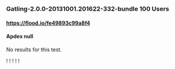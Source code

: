 
### Gatling-2.0.0-20131001.201622-332-bundle 100 Users
#### https://flood.io/fe49893c99a8f4
#### Apdex null
No results for this test.

\![](./gc/fe49893c99a8f4/tenured_size.jpg)
\![](./gc/fe49893c99a8f4/collection_pause_time.jpg)
\![](./gc/fe49893c99a8f4/cpu_real.jpg)
\![](./gc/fe49893c99a8f4/promoted_size.jpg)
\![](./gc/fe49893c99a8f4/young_size.jpg)

